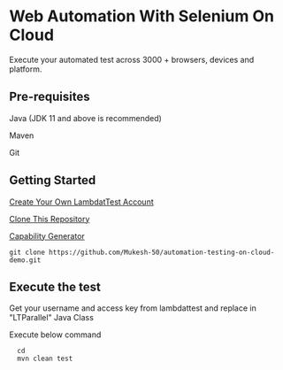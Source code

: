 
# Web Automation With Selenium On Cloud

Execute your automated test across 3000 + browsers, devices and platform.



## Pre-requisites

 Java  (JDK 11 and above is recommended)

 Maven 

 Git 


## Getting Started

[Create Your Own LambdatTest Account]([https://www.lambdatest.com/register?utm_source=YouTube&utm_medium=Organic&utm_campaign=Oct30&utm_term=mo&utm_content=LT_Sign_Up](https://accounts.lambdatest.com/register?utm_source=YouTube&utm_medium=Organic&utm_campaign=Oct30&utm_term=mo&utm_content=LT_Sign_Up))

[Clone This Repository](https://github.com/Mukesh-50/automation-testing-on-cloud-demo.git)

[Capability Generator](https://www.lambdatest.com/capabilities-generator/)

```
git clone https://github.com/Mukesh-50/automation-testing-on-cloud-demo.git
```



## Execute the test


Get your  username and access key from lambdattest and replace in "LTParallel" Java Class 

Execute below command

```
  cd 
  mvn clean test
```

